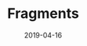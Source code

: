 ---
title: Fragments
date: 2019-04-16
excerpt: Learn how to use fragments and activitites in Android
icon:
  type: fas
  name: fa-clone
color: green
sections:
  - /android_tutorial/0.1/fragments/instructions
  - /android_tutorial/0.1/fragments/walkthrough
---